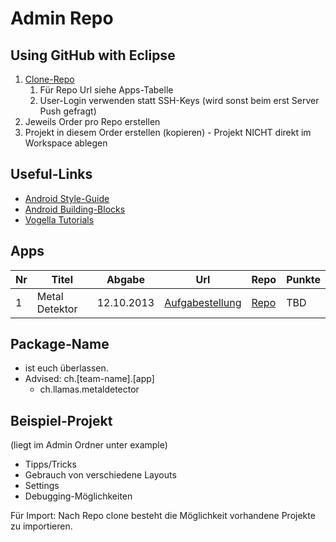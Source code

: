 Admin Repo
==========

Using GitHub with Eclipse
------------
1. [Clone-Repo](http://www.vogella.com/articles/EGit/article.html#github)
    1. Für Repo Url siehe Apps-Tabelle
    2. User-Login verwenden statt SSH-Keys (wird sonst beim erst Server Push gefragt)
2. Jeweils Order pro Repo erstellen
3. Projekt in diesem Order erstellen (kopieren) - Projekt NICHT direkt im Workspace ablegen


Useful-Links
------------
* [Android Style-Guide](http://developer.android.com/design/style/index.html)
* [Android Building-Blocks](http://developer.android.com/design/building-blocks/index.html)
* [Vogella Tutorials](http://www.vogella.com/android.html)


Apps
----
Nr | Titel | Abgabe | Url | Repo | Punkte
--- | --- | --- | --- | --- | ---
1 | Metal Detektor | 12.10.2013 | [Aufgabestellung](http://appquest.hsr.ch/2013/metall-detektor) | [Repo](https://github.com/Appquest-Llamas/Metall-Detektor.git) | TBD


Package-Name
------------
* ist euch überlassen.
* Advised: ch.[team-name].[app]
	+ ch.llamas.metaldetector


Beispiel-Projekt
----------------
(liegt im Admin Ordner unter example)
* Tipps/Tricks
* Gebrauch von verschiedene Layouts
* Settings
* Debugging-Möglichkeiten

Für Import: Nach Repo clone besteht die Möglichkeit vorhandene Projekte zu importieren.

